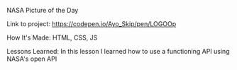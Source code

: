 NASA Picture of the Day 

Link to project: https://codepen.io/Ayo_Skip/pen/LOGOOp

How It's Made:
HTML, CSS, JS

Lessons Learned: In this lesson I learned how to use a functioning API using NASA's open API 
